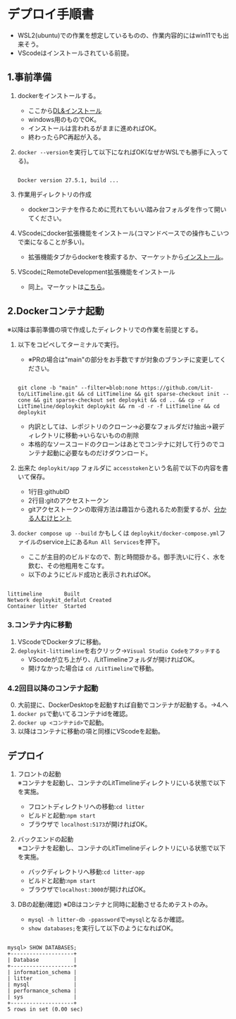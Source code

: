 
# デプロイ手順書
-   WSL2(ubuntu)での作業を想定しているものの、作業内容的にはwin11でも出来そう。
-   VScodeはインストールされている前提。

## 1.事前準備

1. dockerをインストールする。
   - ここから[DL&インストール](https://docs.docker.com/desktop/setup/install/windows-install/ )
   - windows用のものでOK。
   -  インストールは言われるがままに進めればOK。
   - 終わったらPC再起が入る。
2. ``docker --version``を実行して以下になればOK(なぜかWSLでも勝手に入ってる)。


   ```

   Docker version 27.5.1, build ...

   ```

3. 作業用ディレクトリの作成
    - dockerコンテナを作るために荒れてもいい踏み台フォルダを作って開いてください。

4. VScodeにdocker拡張機能をインストール(コマンドベースでの操作もこいつで楽になることが多い)。
    - 拡張機能タブからdockerを検索するか、マーケットから[インストール](https://marketplace.visualstudio.com/items?itemName=ms-azuretools.vscode-docker )。

5. VScodeにRemoteDevelopment拡張機能をインストール
    - 同上。マーケットは[こちら](https://marketplace.visualstudio.com/items?itemName=ms-vscode-remote.vscode-remote-extensionpack )。


## 2.Dockerコンテナ起動

※以降は事前準備の項で作成したディレクトリでの作業を前提とする。

1. 以下をコピペしてターミナルで実行。
   - ※PRの場合は"main"の部分をお手数ですが対象のブランチに変更してください。

   ```

   git clone -b "main" --filter=blob:none https://github.com/Lit-to/LitTimeline.git && cd LitTimeline && git sparse-checkout init --cone && git sparse-checkout set deploykit && cd .. && cp -r LitTimeline/deploykit deploykit && rm -d -r -f LitTimeline && cd deploykit

   ```
   - 内訳としては、レポジトリのクローン→必要なフォルダだけ抽出→親ディレクトリに移動→いらないものの削除
   - 本格的なソースコードのクローンはあとでコンテナに対して行うのでコンテナ起動に必要なものだけダウンロード。

2. 出来た ``deploykit/app`` フォルダに ``accesstoken``という名前で以下の内容を書いて保存。
   - 1行目:githubID
   - 2行目:gitのアクセストークン
   - gitアクセストークンの取得方法は趣旨から逸れるため割愛するが、[分かる人むけヒント](https://github.com/settings/tokens )
3. ``docker compose up --build`` かもしくは ``deploykit/docker-compose.yml``ファイルのservice上にある``Run All Services``を押下。
    
   - ここが主目的のビルドなので、割と時間掛かる。御手洗いに行く、水を飲む、その他粗用をこなす。
   - 以下のようにビルド成功と表示されればOK。

```

littimeline       Built
Network deploykit_defalut Created 
Container litter  Started

```

### 3.コンテナ内に移動

1. VScodeでDockerタブに移動。
2. ``deploykit-littimeline``を右クリック→``Visual Studio Codeをアタッチする``
    - VScodeが立ち上がり、/LitTimelineフォルダが開ければOK。
    - 開けなかった場合は ``cd /LitTimeline``で移動。

### 4.2回目以降のコンテナ起動

0.   大前提に、DockerDesktopを起動すれば自動でコンテナが起動する。→4.へ
1.   ``docker ps``で動いてるコンテナidを確認。
2.   ``docker up <コンテナid>``で起動。
3.   以降はコンテナに移動の項と同様にVScodeを起動。

## デプロイ

1.  フロントの起動  
    ※コンテナを起動し、コンテナのLitTimelineディレクトリにいる状態で以下を実施。
    -   フロントディレクトリへの移動:``cd litter``
    -   ビルドと起動:``npm start``
    -   ブラウザで ``localhost:5173``が開ければOK。

2.  バックエンドの起動  
    ※コンテナを起動し、コンテナのLitTimelineディレクトリにいる状態で以下を実施。
    -   バックディレクトリへ移動:``cd litter-app``
    -   ビルドと起動:``npm start``
    -   ブラウザで``localhost:3000``が開ければOK。

3.  DBの起動(確認)
    ※DBはコンテナと同時に起動させるためテストのみ。
    -   ``mysql -h litter-db -ppassword``で``>mysql``となるか確認。
    -   ``show databases;``を実行して以下のようになればOK。

```

mysql> SHOW DATABASES;
+--------------------+
| Database           |
+--------------------+
| information_schema |
| litter             |
| mysql              |
| performance_schema |
| sys                |
+--------------------+
5 rows in set (0.00 sec)

```

